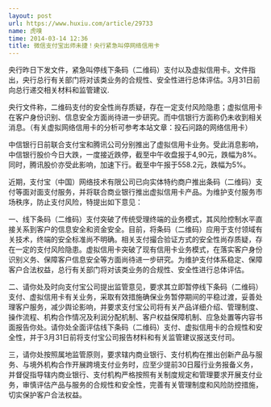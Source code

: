```yaml
---
layout: post
url: https://www.huxiu.com/article/29733
name: 虎嗅
time: 2014-03-14 12:36
title: 微信支付宝出师未捷！央行紧急叫停网络信用卡
---
```

央行昨日下发文件，紧急叫停线下条码（二维码）支付以及虚拟信用卡。文件指出，央行总行有关部门将对该类业务的合规性、安全性进行总体评估。3月31日前向总行递交相关材料和监管建议.

央行文件称，二维码支付的安全性尚存质疑，存在一定支付风险隐患；虚拟信用卡在客户身份识别、信息安全方面尚待进一步研究。而中信银行方面称仍未收到相关消息。（有关虚拟网络信用卡的分析可参考本站文章：投石问路的网络信用卡）

中信银行日前联合支付宝和腾讯公司分别推出了虚拟信用卡业务。受此消息影响，中信银行股价今日大跌，一度接近跌停，截至中午收盘报于4,90元，跌幅为8%。同时，腾讯股价亦受此影响，加速下行。截至中午报于558.2元，跌幅为5%。

近期，支付宝（中国）网络技术有限公司已向实体特约商户推出条码（二维码）支付等面对面支付服务，并将联合商业银行推出虚拟信用卡产品。为维护支付服务市场秩序，防止支付风险，特提出如下意见：

一、线下条码（二维码）支付突破了传统受理终端的业务模式，其风险控制水平直接关系到客户的信息安全和资金安全。目前，将条码（二维码）应用于支付领域有关技术，终端的安全标准尚不明确。相关支付撮合验证方式的安全性尚存质疑，存在一定的支付风险隐患。虚拟信用卡突破了现有信用卡业务模式，在落实客户身份识别义务、保障客户信息安全等方面尚待进一步研究。为维护支付体系稳定、保障客户合法权益，总行有关部门将对该类业务的合规性、安全性进行总体评估。

二、请你处及时向支付宝公司提出监管意见，要求其立即暂停线下条码（二维码）支付、虚拟信用卡有关业务，采取有效措施确保业务暂停期间的平稳过渡，妥善处理客户服务，减少舆论影响，并要求支付宝公司将有关产品详细介绍、管理制度、操作流程、机构合作情况及利润分配机制、客户权益保障机制、应急处置等内容书面报告你处。请你处全面评估线下条码（二维码）支付、虚拟信用卡的合规性和安全性，并于3月31日前将支付宝公司报告材料和有关监管建议报送支付司。

三，请你处按照属地监管原则，要求辖内商业银行、支付机构在推出创新产品与服务、与境外机构合作开展跨境支付业务时，应至少提前30日履行业务报备义务，并督促指导辖内商业银行、支付机构严格按照有关制度规定和管理要求开展支付业务，审慎评估产品与服务的合规性和安全性，完善有关管理制度和风险防控措施，切实保护客户合法权益。


